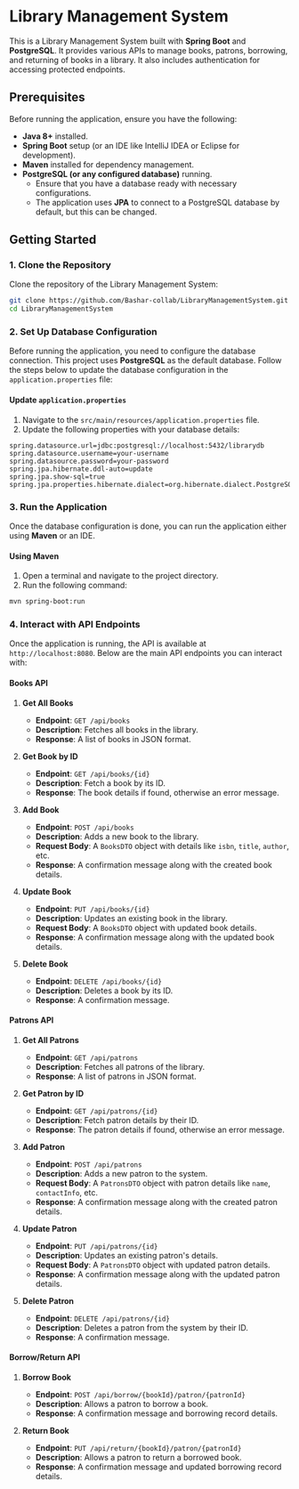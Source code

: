 # Library Management System

This is a Library Management System built with **Spring Boot** and **PostgreSQL**. It provides various APIs to manage books, patrons, borrowing, and returning of books in a library. It also includes authentication for accessing protected endpoints.

## Prerequisites

Before running the application, ensure you have the following:

- **Java 8+** installed.
- **Spring Boot** setup (or an IDE like IntelliJ IDEA or Eclipse for development).
- **Maven** installed for dependency management.
- **PostgreSQL (or any configured database)** running.
  - Ensure that you have a database ready with necessary configurations.
  - The application uses **JPA** to connect to a PostgreSQL database by default, but this can be changed.

## Getting Started

### 1. Clone the Repository

Clone the repository of the Library Management System:

```bash
git clone https://github.com/Bashar-collab/LibraryManagementSystem.git
cd LibraryManagementSystem
```

### 2. Set Up Database Configuration

Before running the application, you need to configure the database connection. This project uses **PostgreSQL** as the default database. Follow the steps below to update the database configuration in the `application.properties` file:

#### Update `application.properties`

1. Navigate to the `src/main/resources/application.properties` file.
2. Update the following properties with your database details:

```properties
spring.datasource.url=jdbc:postgresql://localhost:5432/librarydb
spring.datasource.username=your-username
spring.datasource.password=your-password
spring.jpa.hibernate.ddl-auto=update
spring.jpa.show-sql=true
spring.jpa.properties.hibernate.dialect=org.hibernate.dialect.PostgreSQLDialect
```

### 3. Run the Application

Once the database configuration is done, you can run the application either using **Maven** or an IDE.

#### Using Maven

1. Open a terminal and navigate to the project directory.
2. Run the following command:

```bash
mvn spring-boot:run
```

### 4. Interact with API Endpoints

Once the application is running, the API is available at `http://localhost:8080`. Below are the main API endpoints you can interact with:

#### Books API

1. **Get All Books**
   - **Endpoint**: `GET /api/books`
   - **Description**: Fetches all books in the library.
   - **Response**: A list of books in JSON format.

2. **Get Book by ID**
   - **Endpoint**: `GET /api/books/{id}`
   - **Description**: Fetch a book by its ID.
   - **Response**: The book details if found, otherwise an error message.

3. **Add Book**
   - **Endpoint**: `POST /api/books`
   - **Description**: Adds a new book to the library.
   - **Request Body**: A `BooksDTO` object with details like `isbn`, `title`, `author`, etc.
   - **Response**: A confirmation message along with the created book details.

4. **Update Book**
   - **Endpoint**: `PUT /api/books/{id}`
   - **Description**: Updates an existing book in the library.
   - **Request Body**: A `BooksDTO` object with updated book details.
   - **Response**: A confirmation message along with the updated book details.

5. **Delete Book**
   - **Endpoint**: `DELETE /api/books/{id}`
   - **Description**: Deletes a book by its ID.
   - **Response**: A confirmation message.

#### Patrons API

1. **Get All Patrons**
   - **Endpoint**: `GET /api/patrons`
   - **Description**: Fetches all patrons of the library.
   - **Response**: A list of patrons in JSON format.

2. **Get Patron by ID**
   - **Endpoint**: `GET /api/patrons/{id}`
   - **Description**: Fetch patron details by their ID.
   - **Response**: The patron details if found, otherwise an error message.

3. **Add Patron**
   - **Endpoint**: `POST /api/patrons`
   - **Description**: Adds a new patron to the system.
   - **Request Body**: A `PatronsDTO` object with patron details like `name`, `contactInfo`, etc.
   - **Response**: A confirmation message along with the created patron details.

4. **Update Patron**
   - **Endpoint**: `PUT /api/patrons/{id}`
   - **Description**: Updates an existing patron's details.
   - **Request Body**: A `PatronsDTO` object with updated patron details.
   - **Response**: A confirmation message along with the updated patron details.

5. **Delete Patron**
   - **Endpoint**: `DELETE /api/patrons/{id}`
   - **Description**: Deletes a patron from the system by their ID.
   - **Response**: A confirmation message.

#### Borrow/Return API

1. **Borrow Book**
   - **Endpoint**: `POST /api/borrow/{bookId}/patron/{patronId}`
   - **Description**: Allows a patron to borrow a book.
   - **Response**: A confirmation message and borrowing record details.

2. **Return Book**
   - **Endpoint**: `PUT /api/return/{bookId}/patron/{patronId}`
   - **Description**: Allows a patron to return a borrowed book.
   - **Response**: A confirmation message and updated borrowing record details.

